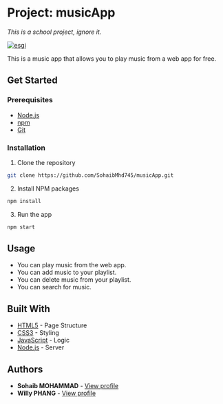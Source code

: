 # Project: musicApp
_This is a school project, ignore it._

[![esgi](https://i.ibb.co/W25yWPj/ESGI-badge3.png)](http://esgi.fr)

This is a music app that allows you to play music from a web app for free.

## Get Started

### Prerequisites

- [Node.js](https://nodejs.org/en/)
- [npm](https://www.npmjs.com/)
- [Git](https://git-scm.com/)

### Installation

1. Clone the repository

```sh
git clone https://github.com/SohaibMhd745/musicApp.git
```

2. Install NPM packages

```sh
npm install
```

3. Run the app

```sh
npm start
```

## Usage

- You can play music from the web app.
- You can add music to your playlist.
- You can delete music from your playlist.
- You can search for music.

## Built With

- [HTML5](https://www.w3schools.com/html/) - Page Structure
- [CSS3](https://www.w3schools.com/css/) - Styling
- [JavaScript](https://www.w3schools.com/js/) - Logic
- [Node.js](https://nodejs.org/en/) - Server

## Authors

- **Sohaib MOHAMMAD** - [View profile](https://github.com/SohaibMhd745)
- **Willy PHANG** - [View profile](https://github.com/PHANGWilly)
